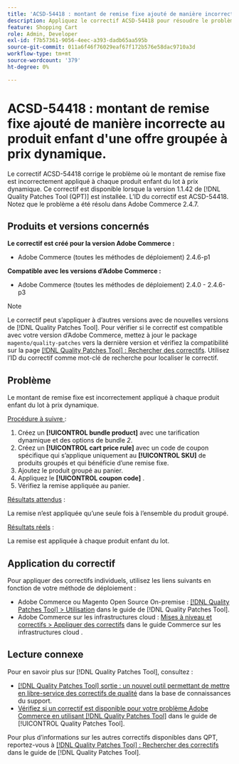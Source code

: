 ```yaml
---
title: 'ACSD-54418 : montant de remise fixe ajouté de manière incorrecte au produit enfant d''une offre groupée tarifée dynamiquement'
description: Appliquez le correctif ACSD-54418 pour résoudre le problème d’Adobe Commerce en raison duquel le montant de remise fixe est incorrectement appliqué à chaque produit enfant du lot à prix dynamique.
feature: Shopping Cart
role: Admin, Developer
exl-id: f7b57361-9056-4eec-a393-dadb65aa595b
source-git-commit: 011a6f46f76029eaf67f172b576e58dac9710a3d
workflow-type: tm+mt
source-wordcount: '379'
ht-degree: 0%

---
```


# ACSD-54418 : montant de remise fixe ajouté de manière incorrecte au produit enfant d&#39;une offre groupée à prix dynamique.

Le correctif ACSD-54418 corrige le problème où le montant de remise fixe est incorrectement appliqué à chaque produit enfant du lot à prix dynamique. Ce correctif est disponible lorsque la version 1.1.42 de [!DNL Quality Patches Tool (QPT)] est installée. L’ID du correctif est ACSD-54418. Notez que le problème a été résolu dans Adobe Commerce 2.4.7.

## Produits et versions concernés

**Le correctif est créé pour la version Adobe Commerce :**

* Adobe Commerce (toutes les méthodes de déploiement) 2.4.6-p1

**Compatible avec les versions d’Adobe Commerce :**

* Adobe Commerce (toutes les méthodes de déploiement) 2.4.0 - 2.4.6-p3

>[!NOTE]
>
>Le correctif peut s’appliquer à d’autres versions avec de nouvelles versions de [!DNL Quality Patches Tool]. Pour vérifier si le correctif est compatible avec votre version d’Adobe Commerce, mettez à jour le package `magento/quality-patches` vers la dernière version et vérifiez la compatibilité sur la page [[!DNL Quality Patches Tool] : Rechercher des correctifs](https://experienceleague.adobe.com/tools/commerce-quality-patches/index.html?lang=fr). Utilisez l’ID du correctif comme mot-clé de recherche pour localiser le correctif.

## Problème

Le montant de remise fixe est incorrectement appliqué à chaque produit enfant du lot à prix dynamique.

<u>Procédure à suivre </u> :

1. Créez un **[!UICONTROL bundle product]** avec une tarification dynamique et des options de bundle *2*.
1. Créez un **[!UICONTROL cart price rule]** avec un code de coupon spécifique qui s’applique uniquement au **[!UICONTROL SKU]** de produits groupés et qui bénéficie d’une remise fixe.
1. Ajoutez le produit groupé au panier.
1. Appliquez le **[!UICONTROL coupon code]** .
1. Vérifiez la remise appliquée au panier.

<u>Résultats attendus</u> :

La remise n’est appliquée qu’une seule fois à l’ensemble du produit groupé.

<u>Résultats réels</u> :

La remise est appliquée à chaque produit enfant du lot.

## Application du correctif

Pour appliquer des correctifs individuels, utilisez les liens suivants en fonction de votre méthode de déploiement :

* Adobe Commerce ou Magento Open Source On-premise : [[!DNL Quality Patches Tool] > Utilisation](/help/tools/quality-patches-tool/usage.md) dans le guide de [!DNL Quality Patches Tool].
* Adobe Commerce sur les infrastructures cloud : [Mises à niveau et correctifs > Appliquer des correctifs](https://experienceleague.adobe.com/docs/commerce-cloud-service/user-guide/develop/upgrade/apply-patches.html?lang=fr) dans le guide Commerce sur les infrastructures cloud .

## Lecture connexe

Pour en savoir plus sur [!DNL Quality Patches Tool], consultez :

* [[!DNL Quality Patches Tool] sortie : un nouvel outil permettant de mettre en libre-service des correctifs de qualité](https://experienceleague.adobe.com/fr/docs/commerce-operations/tools/quality-patches-tool/quality-patches-tool-to-self-serve-quality-patches) dans la base de connaissances du support.
* [Vérifiez si un correctif est disponible pour votre problème Adobe Commerce en utilisant [!DNL Quality Patches Tool]](/help/tools/quality-patches-tool/patches-available-in-qpt/check-patch-for-magento-issue-with-magento-quality-patches.md) dans le guide de [!UICONTROL Quality Patches Tool].


Pour plus d’informations sur les autres correctifs disponibles dans QPT, reportez-vous à [[!DNL Quality Patches Tool] : Rechercher des correctifs](https://experienceleague.adobe.com/tools/commerce-quality-patches/index.html?lang=fr) dans le guide de [!DNL Quality Patches Tool].
